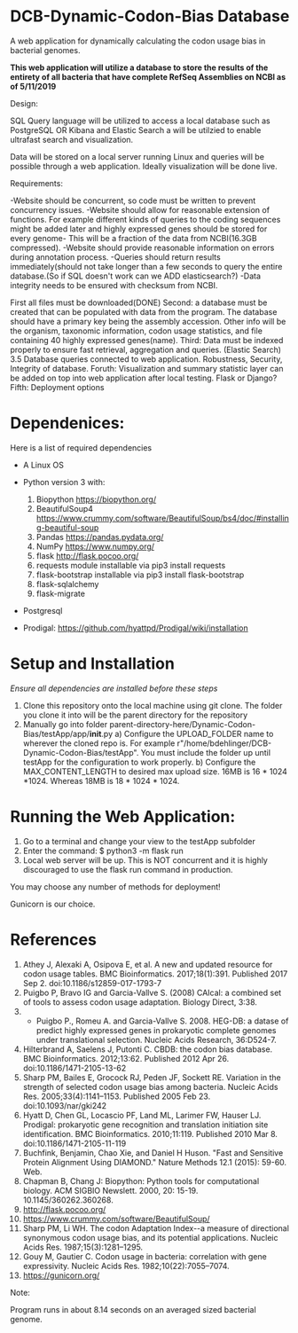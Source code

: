 # DCB-Dynamic-Codon-Bias Database
A web application for dynamically calculating the codon usage bias in bacterial genomes.

**This web application will utilize a database to store the results of the entirety of all bacteria that have complete RefSeq Assemblies on NCBI as of 5/11/2019**

Design:


SQL Query language will be utilized to access a local database such as PostgreSQL
OR
Kibana and Elastic Search a will be utilzied to enable ultrafast search and visualization.

Data will be stored on a local server running Linux and queries will be possible through a web application.
Ideally visualization will be done live.

Requirements:

-Website should be concurrent, so code must be written to prevent concurrency issues.
-Website should allow for reasonable extension of functions. For example different kinds of queries to the coding sequences might be added later and highly expressed genes should be stored for every genome- This will be a fraction of the data from NCBI(16.3GB compressed).
-Website should provide reasonable information on errors during annotation process.
-Queries should return results immediately(should not take longer than a few seconds to query the entire database.(So if SQL doesn't work can we ADD elasticsearch?)
-Data integrity needs to be ensured with checksum from NCBI. 

First all files must be downloaded(DONE)
Second: a database must be created that can be populated with data from the program. The database should have a primary key being the assembly accession. Other info will be the organism, taxonomic information, codon usage statistics, and file containing 40 highly expressed genes(name). 
Third: Data must be indexed properly to ensure fast retrieval, aggregation and queries. (Elastic Search)
3.5 Database queries connected to web application.
    Robustness, Security, Integrity of database. 
Foruth: Visualization and summary statistic layer can be added on top into web application after local testing. Flask or Django?
Fifth: Deployment options









# Dependenices:

Here is a list of required dependencies

- A Linux OS
- Python version 3 with:
    1) Biopython https://biopython.org/
    2) BeautifulSoup4 https://www.crummy.com/software/BeautifulSoup/bs4/doc/#installing-beautiful-soup
    3) Pandas https://pandas.pydata.org/
    4) NumPy https://www.numpy.org/
    5) flask http://flask.pocoo.org/
    6) requests module installable via pip3 install requests
    6) flask-bootstrap installable via pip3 install flask-bootstrap
    7) flask-sqlalchemy
    8) flask-migrate

- Postgresql
- Prodigal: https://github.com/hyattpd/Prodigal/wiki/installation


# Setup and Installation

*Ensure all dependencies are installed before these steps*

1) Clone this repository onto the local machine using git clone. The folder you clone it into will be the parent directory for the repository
2) Manually go into folder parent-directory-here/Dynamic-Codon-Bias/testApp/app/__init__.py
    a) Configure the UPLOAD_FOLDER name to wherever the cloned repo is. For example r"/home/bdehlinger/DCB-Dynamic-Codon-Bias/testApp". You must include the folder up until testApp for the configuration to work properly.
    b) Configure the MAX_CONTENT_LENGTH to desired max upload size. 16MB is 16 * 1024 *1024. Whereas 18MB is 18 * 1024 * 1024.


# Running the Web Application:

1) Go to a terminal and change  your view to the testApp subfolder
2) Enter the command:
    $ python3 -m flask run
3) Local web server will be up. This is NOT concurrent and it is highly discouraged to use the flask run command in production.

You may choose any number of methods for deployment!

Gunicorn is our choice.

# References

1) Athey J, Alexaki A, Osipova E, et al. A new and updated resource for codon usage tables. BMC Bioinformatics. 2017;18(1):391. Published 2017 Sep 2. doi:10.1186/s12859-017-1793-7
2)  Puigbo P, Bravo IG and Garcia-Vallve S. (2008) CAIcal: a combined set of tools to assess codon usage adaptation. Biology Direct, 3:38.
3) - Puigbo P., Romeu A. and Garcia-Vallve S. 2008. HEG-DB: a datase of predict highly expressed genes in prokaryotic complete genomes under translational selection. Nucleic Acids Research, 36:D524-7.
4) Hilterbrand A, Saelens J, Putonti C. CBDB: the codon bias database. BMC Bioinformatics. 2012;13:62. Published 2012 Apr 26. doi:10.1186/1471-2105-13-62
5) Sharp PM, Bailes E, Grocock RJ, Peden JF, Sockett RE. Variation in the strength of selected codon usage bias among bacteria. Nucleic Acids Res. 2005;33(4):1141–1153. Published 2005 Feb 23. doi:10.1093/nar/gki242
6) Hyatt D, Chen GL, Locascio PF, Land ML, Larimer FW, Hauser LJ. Prodigal: prokaryotic gene recognition and translation initiation site identification. BMC Bioinformatics. 2010;11:119. Published 2010 Mar 8. doi:10.1186/1471-2105-11-119
7) Buchfink, Benjamin, Chao Xie, and Daniel H Huson. "Fast and Sensitive Protein Alignment Using DIAMOND." Nature Methods 12.1 (2015): 59-60. Web.
8) Chapman B, Chang J: Biopython: Python tools for computational biology. ACM SIGBIO Newslett. 2000, 20: 15-19. 10.1145/360262.360268.
9) http://flask.pocoo.org/
10) https://www.crummy.com/software/BeautifulSoup/
11) Sharp PM, Li WH. The codon Adaptation Index--a measure of directional synonymous codon usage bias, and its potential applications. Nucleic Acids Res. 1987;15(3):1281–1295.
12) Gouy M, Gautier C. Codon usage in bacteria: correlation with gene expressivity. Nucleic Acids Res. 1982;10(22):7055–7074.
13) https://gunicorn.org/
  


Note:

Program runs in about 8.14 seconds on an averaged sized bacterial genome. 
